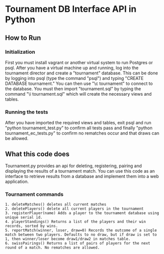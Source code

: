 # Tournament DB Interface API in Python
## How to Run

### Initialization
First you must install vagrant or another virtual system to run Postgres or psql.
After you have a virtual machine up and running, log into the tournament director and create a "tournament" database. This can be done by logging into psql (type the command "psql") and typing "CREATE DATABASE tournament." You can then use "\c tournament" to connect to the database. You must then import "tournament.sql" by typing the command "\i tournament.sql" which will create the necessary views and tables.
### Running the tests
After you have imported the required views and tables, exit psql and run "python tournament_test.py" to confirm all tests pass and finally "python tournament_ec_tests.py" to confirm no rematches occur and that draws can be allowed.

## What this code does
Tournament.py provides an api for deleting, registering, pairing and displaying the results of a tournament match. You can use this code as an interface to retrieve results from a database and implement them into a web application.

### Tournament commands
	1. deleteMatches() deletes all current matches
	2. deletePlayers() delete all current players in the tournament
	3. registerPlayer(name) Adds a player to the tournament database using unique serial id.
	4. playerStandings() Returns a list of the players and their win records, sorted by wins.
	5. reportMatch(winner, loser, draw=0) Records the outcome of a single match between two players. Defaults to no draw, but if draw is set to 1, then winner/loser become draw1/draw2 in matches table.
	6. swissPairings() Returns a list of pairs of players for the next round of a match. No rematches are allowed.

